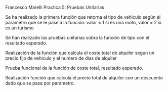 Francesco Marelli
Practica 5: Pruebas Unitarias

Se ha realizado la primera función que retorna el tipo de vehiculo según el parametro que se le pase a la funcion: valor = 1 si es una moto, valor = 2 si es un turismo

Se han realizado las pruebas unitarias sobra la función de tipo con el resultado esperado.

Realización de la función que calcula el coste total de alquiler segun un precio fijo de vehiculo y el numero de dias de alquiler

Prueba funcional de la función de coste total, resultado esperado.

Realización función que calcula el precio total de alquiler con un descuento dado que se pasa por parametro.